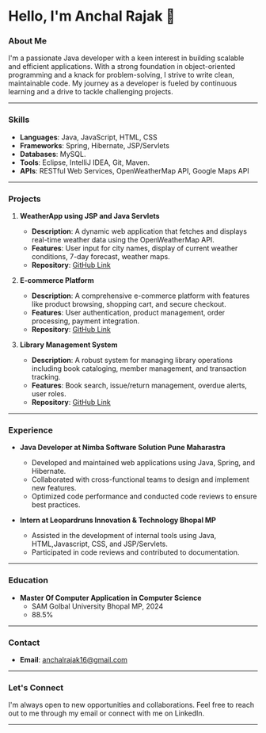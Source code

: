# Hello, I'm Anchal Rajak 👋

### About Me

I'm a passionate Java developer with a keen interest in building scalable and efficient applications. With a strong foundation in object-oriented programming and a knack for problem-solving, I strive to write clean, maintainable code. My journey as a developer is fueled by continuous learning and a drive to tackle challenging projects.

---

### Skills

- **Languages**: Java, JavaScript, HTML, CSS
- **Frameworks**: Spring, Hibernate, JSP/Servlets
- **Databases**: MySQL.
- **Tools**: Eclipse, IntelliJ IDEA, Git, Maven.
- **APIs**: RESTful Web Services, OpenWeatherMap API, Google Maps API

---

### Projects

1. **WeatherApp using JSP and Java Servlets**
   - **Description**: A dynamic web application that fetches and displays real-time weather data using the OpenWeatherMap API.
   - **Features**: User input for city names, display of current weather conditions, 7-day forecast, weather maps.
   - **Repository**: [GitHub Link](#)

2. **E-commerce Platform**
   - **Description**: A comprehensive e-commerce platform with features like product browsing, shopping cart, and secure checkout.
   - **Features**: User authentication, product management, order processing, payment integration.
   - **Repository**: [GitHub Link](#)

3. **Library Management System**
   - **Description**: A robust system for managing library operations including book cataloging, member management, and transaction tracking.
   - **Features**: Book search, issue/return management, overdue alerts, user roles.
   - **Repository**: [GitHub Link](#)

---

### Experience

- **Java Developer at Nimba Software Solution Pune Maharastra**
  - Developed and maintained web applications using Java, Spring, and Hibernate.
  - Collaborated with cross-functional teams to design and implement new features.
  - Optimized code performance and conducted code reviews to ensure best practices.

- **Intern at Leopardruns Innovation & Technology Bhopal MP**
  - Assisted in the development of internal tools using Java, HTML,Javascript, CSS, and JSP/Servlets.
  - Participated in code reviews and contributed to documentation.

---

### Education

- **Master Of Computer Application in Computer Science**
  - SAM Golbal University Bhopal MP, 2024
  - 88.5%

---

### Contact

- **Email**: anchalrajak16@gmail.com

---

### Let's Connect

I'm always open to new opportunities and collaborations. Feel free to reach out to me through my email or connect with me on LinkedIn.

---
